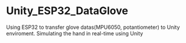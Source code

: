 # Unity_ESP32_DataGlove
Using ESP32 to transfer glove datas(MPU6050, potantiometer) to Unity enviroment. Simulating the hand in real-time using Unity
